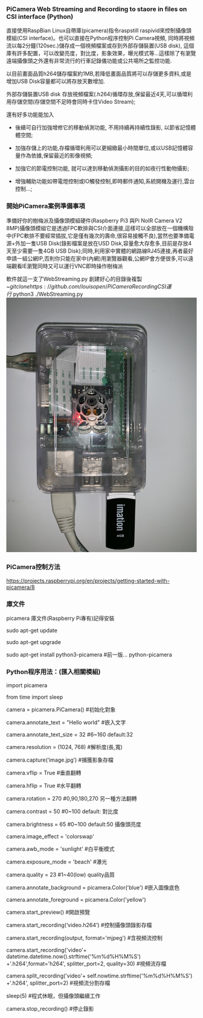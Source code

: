 ### PiCamera Web Streaming and Recording to staore in files on CSI interface (Python)
直接使用RaspBian Linux自帶庫(picamera)指令raspstill raspivid來控制攝像頭模組(CSI interface)。也可以直接在Python程序控制Pi Camera視頻, 同時將視頻流以每2分鐘(120sec.)儲存成一個視頻檔案或存到外部存儲裝置(USB disk), 這個庫有許多配置，可以改變亮度，對比度，影象效果，曝光模式等...這樣除了有瀏覽遠端攝像頭之外還有非常流行的行車記錄儀功能或公共場所之監控功能.

以目前畫面品質h264儲存檔案約1MB,若降低畫面品質將可以存儲更多資料,或是增加USB Disk容量都可以將存放天數增加.

外部存儲裝置USB disk 存放視頻檔案(.h264)循環存放,保留最近4天,可以循環利用存儲空間(存儲空間不足時會同時卡住Video Stream);

還有好多功能能加入
* 後續可自行加強增修它的移動偵測功能, 不用持續再持續性錄影, 以節省記憶體體空間;

* 加強存儲上的功能,存檔循環利用可以更細緻最小時間單位,或以USB記憶體容量作為依據,保留最近的影像視頻;

* 加強它的節電控制功能, 就可以達到移動偵測攝影的目的如夜行性動物攝影;

* 增強輔助功能如帶電燈控制或IO觸發控制,即時郵件通知,系統開機及運行,雲台控制...;

### 開始PiCamera案例準備事項
準備好你的樹梅派及攝像頭模組硬件(Raspberry Pi3 與Pi NoIR Camera V2 8MP)攝像頭模組它是透過FPC軟排與CSI介面連接,這樣可以全部放在一個機構殼中(FPC軟排不要經常插拔,它是僅有幾次的壽命,很容易接觸不良),當然也要準備電源+外加一隻USB Disk(錄影檔案是放在USD Disk,容量愈大存愈多,目前是存放4天至少需要一隻4GB USB Disk);同時,利用家中實體的網路線RJ45連接,再者最好申請一組公網IP,否則你只能在家中(內網)用瀏覽器觀看,公網IP會方便很多,可以遠端觀看IE瀏覽同時又可以運行VNC即時操作樹梅派

軟件就這一支了WebStreaming.py 創建好心的目錄後複製~$git clone https://github.com/louisopen/PiCameraRecordingCSI
運行~$python3 ./WebStreaming.py
![快照](S__19193858.jpg)

### PiCamera控制方法
https://projects.raspberrypi.org/en/projects/getting-started-with-picamera/8

### 庫文件
picamera 庫文件(Raspberry Pi專有)記得安裝

sudo apt-get update

sudo apt-get upgrade

sudo apt-get install python3-picamera  #前一版... python-picamera

### Python程序用法：(匯入相關模組)
import picamera

from time import sleep

camera = picamera.PiCamera()    #初始化對象

camera.annotate_text = "Hello world"    #嵌入文字

camera.annotate_text_size = 32  #6~160 default:32

camera.resolution = (1024, 768) #解析度(長,寬)

camera.capture(‘image.jpg’) #捕獲影象存檔

camera.vflip = True #垂直翻轉

camera.hflip = True #水平翻轉

camera.rotation = 270   #0,90,180,270 另一種方法翻轉

camera.contrast = 50    #0~100 default:  對比度

camera.brightness = 65  #0~100 default:50 攝像頭亮度

camera.image_effect = 'colorswap'

camera.awb_mode = 'sunlight'   #白平衡模式

camera.exposure_mode = 'beach' #瀑光

camera.quality = 23 #1~40(low) quality品質

camera.annotate_background = picamera.Color('blue') #嵌入圖像底色

camera.annotate_foreground = picamera.Color('yellow')

camera.start_preview()  #開啟預覽

camera.start_recording(‘video.h264’)    #控制攝像頭錄影存檔

camera.start_recording(output, format='mjpeg')  #含視頻流控制

camera.start_recording('video'+ datetime.datetime.now().strftime('%m%d%H%M%S') +'.h264',format='h264', splitter_port=2, quality=30)  #視頻流存檔

camera.split_recording('video'+ self.nowtime.strftime('%m%d%H%M%S') +'.h264', splitter_port=2) #視頻流分割存檔


sleep(5)    #程式休眠，但攝像頭繼續工作

camera.stop_recording() #停止錄影

